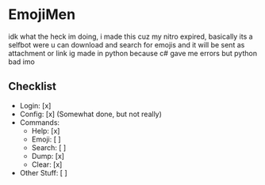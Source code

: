 # EmojiMen
idk what the heck im doing, i made this cuz my nitro expired, basically its a selfbot were u can download and search for emojis and it will be sent as attachment or link ig
made in python because c# gave me errors but python bad imo

## Checklist
- Login: [x]
- Config: [x] (Somewhat done, but not really)
- Commands:
    - Help: [x]
    - Emoji: [ ]
    - Search: [ ]
    - Dump: [x]
    - Clear: [x]
- Other Stuff: [ ]
